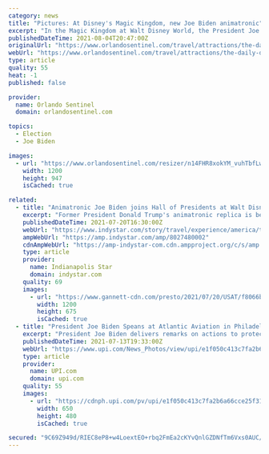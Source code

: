 ```yaml
---
category: news
title: "Pictures: At Disney's Magic Kingdom, new Joe Biden animatronic"
excerpt: "In the Magic Kingdom at Walt Disney World, the President Joe Biden animatronic makes its debut at The Hall of Presidents attraction, Tuesday, August 3, 2021, during a soft opening. The Liberty Square attraction officially reopened Wednesday after being closed for refurbishment since January."
publishedDateTime: 2021-08-04T20:47:00Z
originalUrl: "https://www.orlandosentinel.com/travel/attractions/the-daily-disney/os-pictures-disney-hall-of-presidents-biden-20210804-xeh7utp4mffnhgvkqmmkhamq7q-photogallery.html"
webUrl: "https://www.orlandosentinel.com/travel/attractions/the-daily-disney/os-pictures-disney-hall-of-presidents-biden-20210804-xeh7utp4mffnhgvkqmmkhamq7q-photogallery.html"
type: article
quality: 55
heat: -1
published: false

provider:
  name: Orlando Sentinel
  domain: orlandosentinel.com

topics:
  - Election
  - Joe Biden

images:
  - url: "https://www.orlandosentinel.com/resizer/n14FHR8xokYM_vuhTbfLwXqbpzw=/1200x0/top/cloudfront-us-east-1.images.arcpublishing.com/tronc/UEZRM7CHSJEH5OCKWVO4QY3NIY.jpg"
    width: 1200
    height: 947
    isCached: true

related:
  - title: "Animatronic Joe Biden joins Hall of Presidents at Walt Disney World's Magic Kingdom"
    excerpt: "Former President Donald Trump's animatronic replica is being moved to another spot in the Hall of Presidents at Walt Disney World."
    publishedDateTime: 2021-07-20T16:30:00Z
    webUrl: "https://www.indystar.com/story/travel/experience/america/theme-parks/2021/07/20/disney-world-hall-presidents-animatronic-joe-biden-magic-kingdom/8027480002/"
    ampWebUrl: "https://amp.indystar.com/amp/8027480002"
    cdnAmpWebUrl: "https://amp-indystar-com.cdn.ampproject.org/c/s/amp.indystar.com/amp/8027480002"
    type: article
    provider:
      name: Indianapolis Star
      domain: indystar.com
    quality: 69
    images:
      - url: "https://www.gannett-cdn.com/presto/2021/07/20/USAT/f8066b3b-85a5-4980-adfe-2d6ad08c74d2-hop3498765902898354923423984.jpeg?auto=webp&crop=899,506,x0,y0&format=pjpg&width=1200"
        width: 1200
        height: 675
        isCached: true
  - title: "President Joe Biden Speans at Atlantic Aviation in Philadelphia"
    excerpt: "President Joe Biden delivers remarks on actions to protect the sacred, constitutional right to vote at the National Constitution Center in Philadelphia on Tuesday, July 13, 2021. Photo by John Angelil"
    publishedDateTime: 2021-07-13T19:33:00Z
    webUrl: "https://www.upi.com/News_Photos/view/upi/e1f050c413c7fa2b6a66cce25f31c302/President-Joe-Biden-Speans-at-Atlantic-Aviation-in-Philadelphia/"
    type: article
    provider:
      name: UPI.com
      domain: upi.com
    quality: 55
    images:
      - url: "https://cdnph.upi.com/pv/upi/e1f050c413c7fa2b6a66cce25f31c302/BIDEN-PHILADELPHIA.jpg"
        width: 650
        height: 480
        isCached: true

secured: "9C69Z949d/RIEC8eP8+w4LoextEO+rbq2FmEa2cKYvQnlGZDNfTm6Vxs0AUC/Ky5Mj48gAoSBuphSYXOOxzxXLzomgGUGo8BCTuOV5rhB1vG/dq0y7ic0djlh0bgrJ5CoOJgzZa6cUrippAbjy68PoXNPREuHapf5Ceju06KF9NtrOKmSKcMnP2Z+Iky0NKup87b0+IH+Q8t9vJXSAZjKHQ/R6NRCNrTiK8EyzExS4kAVmzKQMRbx4M+UY2FbVoJ5qtm4Awl0JsSwd5e7lFaGtxpPPplDmshdptzJvFZjSeGkj5BFnpCqVBW3sIyOq1t5eW2ud2NB44b859F5BmNqaN3PC8DwAdAWAUP5swt1rw=;rFlmICgcmPmKOxe4sD/muQ=="
---
```


